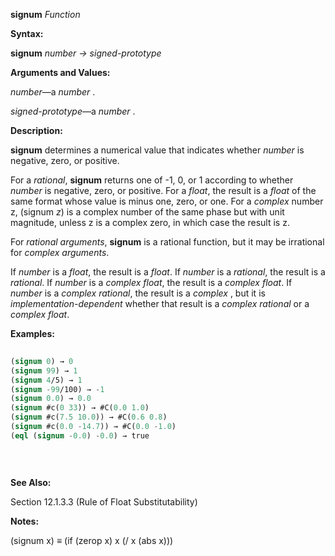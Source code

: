 **signum** *Function* 



**Syntax:** 



**signum** *number → signed-prototype* 



**Arguments and Values:** 



*number*—a *number* . 



*signed-prototype*—a *number* . 



**Description:** 



**signum** determines a numerical value that indicates whether *number* is negative, zero, or positive. 



For a *rational*, **signum** returns one of -1, 0, or 1 according to whether *number* is negative, zero, or positive. For a *float*, the result is a *float* of the same format whose value is minus one, zero, or one. For a *complex* number z, (signum *z*) is a complex number of the same phase but with unit magnitude, unless z is a complex zero, in which case the result is z. 



For *rational arguments*, **signum** is a rational function, but it may be irrational for *complex arguments*. 



If *number* is a *float*, the result is a *float*. If *number* is a *rational*, the result is a *rational*. If *number* is a *complex float*, the result is a *complex float*. If *number* is a *complex rational*, the result is a *complex* , but it is *implementation-dependent* whether that result is a *complex rational* or a *complex float*. 



**Examples:**
```lisp
 
(signum 0) → 0 
(signum 99) → 1 
(signum 4/5) → 1 
(signum -99/100) → -1 
(signum 0.0) → 0.0 
(signum #c(0 33)) → #C(0.0 1.0) 
(signum #c(7.5 10.0)) → #C(0.6 0.8) 
(signum #c(0.0 -14.7)) → #C(0.0 -1.0) 
(eql (signum -0.0) -0.0) → true 

 
 

```
**See Also:** 



Section 12.1.3.3 (Rule of Float Substitutability) 



**Notes:** 



(signum x) *≡* (if (zerop x) x (/ x (abs x))) 



